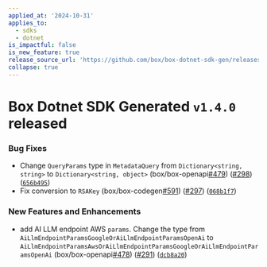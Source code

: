 ```yaml
---
applied_at: '2024-10-31'
applies_to:
  - sdks
  - dotnet
is_impactful: false
is_new_feature: true
release_source_url: 'https://github.com/box/box-dotnet-sdk-gen/releases/tag/v1.4.0'
collapse: true
---
```


# Box Dotnet SDK Generated `v1.4.0` released

### Bug Fixes

* Change `QueryParams` type in `MetadataQuery` from `Dictionary<string, string>` to `Dictionary<string, object>` (box/box-openapi[#479][1]) ([#298][2]) ([`656b495`][3])
* Fix conversion to `RSAKey` (box/box-codegen[#591][4]) ([#297][5]) ([`068b1f7`][6])

### New Features and Enhancements

* add AI LLM endpoint AWS `params`. Change the type from `AiLlmEndpointParamsGoogleOrAiLlmEndpointParamsOpenAi` to `AiLlmEndpointParamsAwsOrAiLlmEndpointParamsGoogleOrAiLlmEndpointParamsOpenAi` (box/box-openapi[#478][7]) ([#291][8]) ([`dcb8a20`][9])

[1]: https://github.com/box/box-codegen/issues/479

[2]: https://github.com/box/box-codegen/issues/298

[3]: https://github.com/box/box-codegen/commit/656b495bea779879bb82b2cda0cca5a30a8ad8ca

[4]: https://github.com/box/box-codegen/issues/591

[5]: https://github.com/box/box-codegen/issues/297

[6]: https://github.com/box/box-codegen/commit/068b1f7b3ea3c62647e03e0e17176bde049949db

[7]: https://github.com/box/box-codegen/issues/478

[8]: https://github.com/box/box-codegen/issues/291

[9]: https://github.com/box/box-codegen/commit/dcb8a201577be08b644266c157db45cd6797c71c
